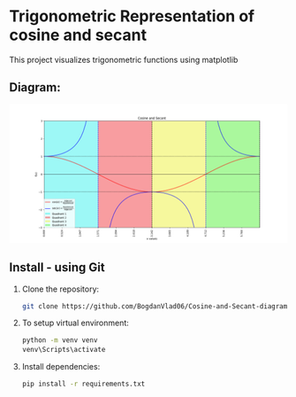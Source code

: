 # Trigonometric Representation of cosine and secant

This project visualizes trigonometric functions using matplotlib

## Diagram:
![Graph of trigonometric functions](Figure.png)

## Install - using Git
1. Clone the repository:
   ```bash
   git clone https://github.com/BogdanVlad06/Cosine-and-Secant-diagram
   
2. To setup virtual environment:
   ```bash
   python -m venv venv
   venv\Scripts\activate
3. Install dependencies:
   ```bash
   pip install -r requirements.txt
